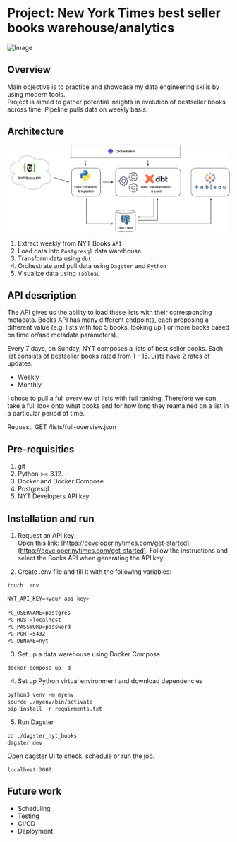 # Project: New York Times best seller books warehouse/analytics

![Image](https://developer.nytimes.com/files/thumb_books_july-2020.jpg?v=1595646805537)

## Overview
Main objective is to practice and showcase my data engineering skills by using modern tools.  
Project is aimed to gather potential insights in evolution of bestseller books across time. Pipeline pulls data on weekly basis.

## Architecture

![Pipeline architecture](./assets/images/NYT_diagram.drawio.png)

1. Extract weekly from NYT Books `API`
2. Load data into `Postgresql` data warehouse
3. Transform data using `dbt`
4. Orchestrate and pull data using `Dagster` and `Python`
5. Visualize data using `Tableau` 

## API description
The API gives us the ability to load these lists with their corresponding metadata. Books API has many different endpoints, each proposing a different value (e.g. lists with top 5 books, looking up 1 or more books based on time or/and metadata parameters). 

Every 7 days, on Sunday, NYT composes a lists of best seller books. Each list consists of bestseller books rated from 1 - 15.
Lists have 2 rates of updates:
* Weekly 
* Monthly 

I chose to pull a full overview of lists with full ranking. Therefore we can take a full look onto what books and for how long they reamained on a list in a particular period of time.

Request: GET /lists/full-overview.json

## Pre-requisities

1. git
2. Python >= 3.12.
3. Docker and Docker Compose
4. Postgresql
5. NYT Developers API key

## Installation and run

1. Request an API key  
Open this link: [https://developer.nytimes.com/get-started](https://developer.nytimes.com/get-started). Follow the instructions and select the Books API when generating the API key. 

2. Create .env file and fill it with the following variables:
```
touch .env
```
```
NYT_API_KEY=<your-api-key>

PG_USERNAME=postgres
PG_HOST=localhost
PG_PASSWORD=password
PG_PORT=5432
PG_DBNAME=nyt
```

3. Set up a data warehouse using Docker Compose

```
docker compose up -d
```  

4. Set up Python virtual environment and download dependencies

```
python3 venv -m myenv
source ./myenv/bin/activate
pip install -r requirments.txt
```

5. Run Dagster
```
cd ./dagster_nyt_books
dagster dev
```

Open dagster UI to check, schedule or run the job.

```
localhost:3000
```

## Future work

- Scheduling
- Testing
- CI/CD
- Deployment




